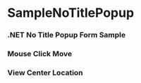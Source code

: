 # SampleNoTitlePopup
### .NET No Title Popup Form Sample
### Mouse Click Move
### View Center Location
